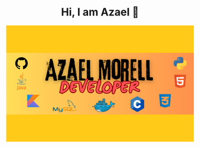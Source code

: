 <h1 align="center">Hi, I am Azael 👋</h1> 
<div style="position: relative; height: 500; width: 500;">
    <img src="Sin título.png" alt="Descripción de la imagen" style="position: absolute; top: 250; left: 250;">
</div>

<!--
**azaelmm/azaelmm** is a ✨ _special_ ✨ repository because its `README.md` (this file) appears on your GitHub profile.

Here are some ideas to get you started:

- 🔭 I’m currently working on ...
- 🌱 I’m currently learning ...
- 👯 I’m looking to collaborate on ...
- 🤔 I’m looking for help with ...
- 💬 Ask me about ...
- 📫 How to reach me: ...
- 😄 Pronouns: ...
- ⚡ Fun fact: ...
-->
